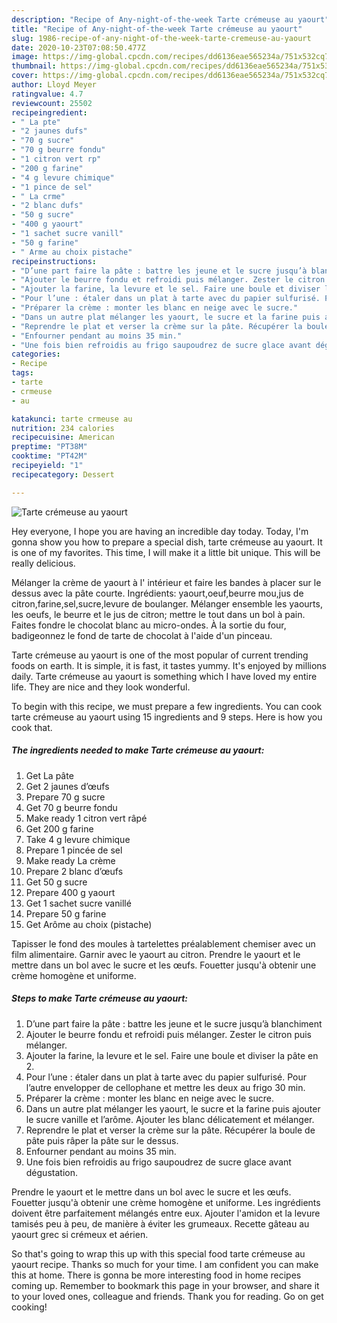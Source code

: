 ```yaml
---
description: "Recipe of Any-night-of-the-week Tarte crémeuse au yaourt"
title: "Recipe of Any-night-of-the-week Tarte crémeuse au yaourt"
slug: 1986-recipe-of-any-night-of-the-week-tarte-cremeuse-au-yaourt
date: 2020-10-23T07:08:50.477Z
image: https://img-global.cpcdn.com/recipes/dd6136eae565234a/751x532cq70/tarte-cremeuse-au-yaourt-photo-principale-de-la-recette.jpg
thumbnail: https://img-global.cpcdn.com/recipes/dd6136eae565234a/751x532cq70/tarte-cremeuse-au-yaourt-photo-principale-de-la-recette.jpg
cover: https://img-global.cpcdn.com/recipes/dd6136eae565234a/751x532cq70/tarte-cremeuse-au-yaourt-photo-principale-de-la-recette.jpg
author: Lloyd Meyer
ratingvalue: 4.7
reviewcount: 25502
recipeingredient:
- " La pte"
- "2 jaunes dufs"
- "70 g sucre"
- "70 g beurre fondu"
- "1 citron vert rp"
- "200 g farine"
- "4 g levure chimique"
- "1 pince de sel"
- " La crme"
- "2 blanc dufs"
- "50 g sucre"
- "400 g yaourt"
- "1 sachet sucre vanill"
- "50 g farine"
- " Arme au choix pistache"
recipeinstructions:
- "D’une part faire la pâte : battre les jeune et le sucre jusqu’à blanchiment"
- "Ajouter le beurre fondu et refroidi puis mélanger. Zester le citron puis mélanger."
- "Ajouter la farine, la levure et le sel. Faire une boule et diviser la pâte en 2."
- "Pour l’une : étaler dans un plat à tarte avec du papier sulfurisé. Pour l’autre envelopper de cellophane et mettre les deux au frigo 30 min."
- "Préparer la crème : monter les blanc en neige avec le sucre."
- "Dans un autre plat mélanger les yaourt, le sucre et la farine puis ajouter le sucre vanille et l’arôme. Ajouter les blanc délicatement et mélanger."
- "Reprendre le plat et verser la crème sur la pâte. Récupérer la boule de pâte puis râper la pâte sur le dessus."
- "Enfourner pendant au moins 35 min."
- "Une fois bien refroidis au frigo saupoudrez de sucre glace avant dégustation."
categories:
- Recipe
tags:
- tarte
- crmeuse
- au

katakunci: tarte crmeuse au 
nutrition: 234 calories
recipecuisine: American
preptime: "PT38M"
cooktime: "PT42M"
recipeyield: "1"
recipecategory: Dessert

---
```



![Tarte crémeuse au yaourt](https://img-global.cpcdn.com/recipes/dd6136eae565234a/751x532cq70/tarte-cremeuse-au-yaourt-photo-principale-de-la-recette.jpg)

Hey everyone, I hope you are having an incredible day today. Today, I'm gonna show you how to prepare a special dish, tarte crémeuse au yaourt. It is one of my favorites. This time, I will make it a little bit unique. This will be really delicious.

Mélanger la crème de yaourt à l&#39; intérieur et faire les bandes à placer sur le dessus avec la pâte courte. Ingrédients: yaourt,oeuf,beurre mou,jus de citron,farine,sel,sucre,levure de boulanger. Mélanger ensemble les yaourts, les oeufs, le beurre et le jus de citron; mettre le tout dans un bol à pain. Faites fondre le chocolat blanc au micro-ondes. À la sortie du four, badigeonnez le fond de tarte de chocolat à l&#39;aide d&#39;un pinceau.

Tarte crémeuse au yaourt is one of the most popular of current trending foods on earth. It is simple, it is fast, it tastes yummy. It's enjoyed by millions daily. Tarte crémeuse au yaourt is something which I have loved my entire life. They are nice and they look wonderful.


To begin with this recipe, we must prepare a few ingredients. You can cook tarte crémeuse au yaourt using 15 ingredients and 9 steps. Here is how you cook that.

<!--inarticleads1-->

##### The ingredients needed to make Tarte crémeuse au yaourt:

1. Get  La pâte
1. Get 2 jaunes d’œufs
1. Prepare 70 g sucre
1. Get 70 g beurre fondu
1. Make ready 1 citron vert râpé
1. Get 200 g farine
1. Take 4 g levure chimique
1. Prepare 1 pincée de sel
1. Make ready  La crème
1. Prepare 2 blanc d’œufs
1. Get 50 g sucre
1. Prepare 400 g yaourt
1. Get 1 sachet sucre vanillé
1. Prepare 50 g farine
1. Get  Arôme au choix (pistache)


Tapisser le fond des moules à tartelettes préalablement chemiser avec un film alimentaire. Garnir avec le yaourt au citron. Prendre le yaourt et le mettre dans un bol avec le sucre et les œufs. Fouetter jusqu&#39;à obtenir une crème homogène et uniforme. 

<!--inarticleads2-->

##### Steps to make Tarte crémeuse au yaourt:

1. D’une part faire la pâte : battre les jeune et le sucre jusqu’à blanchiment
1. Ajouter le beurre fondu et refroidi puis mélanger. Zester le citron puis mélanger.
1. Ajouter la farine, la levure et le sel. Faire une boule et diviser la pâte en 2.
1. Pour l’une : étaler dans un plat à tarte avec du papier sulfurisé. Pour l’autre envelopper de cellophane et mettre les deux au frigo 30 min.
1. Préparer la crème : monter les blanc en neige avec le sucre.
1. Dans un autre plat mélanger les yaourt, le sucre et la farine puis ajouter le sucre vanille et l’arôme. Ajouter les blanc délicatement et mélanger.
1. Reprendre le plat et verser la crème sur la pâte. Récupérer la boule de pâte puis râper la pâte sur le dessus.
1. Enfourner pendant au moins 35 min.
1. Une fois bien refroidis au frigo saupoudrez de sucre glace avant dégustation.


Prendre le yaourt et le mettre dans un bol avec le sucre et les œufs. Fouetter jusqu&#39;à obtenir une crème homogène et uniforme. Les ingrédients doivent être parfaitement mélangés entre eux. Ajouter l&#39;amidon et la levure tamisés peu à peu, de manière à éviter les grumeaux. Recette gâteau au yaourt grec si crémeux et aérien. 

So that's going to wrap this up with this special food tarte crémeuse au yaourt recipe. Thanks so much for your time. I am confident you can make this at home. There is gonna be more interesting food in home recipes coming up. Remember to bookmark this page in your browser, and share it to your loved ones, colleague and friends. Thank you for reading. Go on get cooking!
